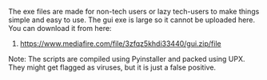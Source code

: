 The exe files are made for non-tech users or lazy tech-users to make things simple and easy to use.
The gui exe is large so it cannot be uploaded here. You can download it from here:

1. https://www.mediafire.com/file/3zfqz5khdi33440/gui.zip/file

Note: The scripts are compiled using Pyinstaller and packed using UPX. They might get flagged as viruses, but it is just a false positive.

